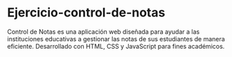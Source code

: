 # Ejercicio-control-de-notas
Control de Notas es una aplicación web diseñada para ayudar a las instituciones educativas a gestionar las notas de sus estudiantes de manera eficiente. Desarrollado con HTML, CSS y JavaScript para fines académicos.

